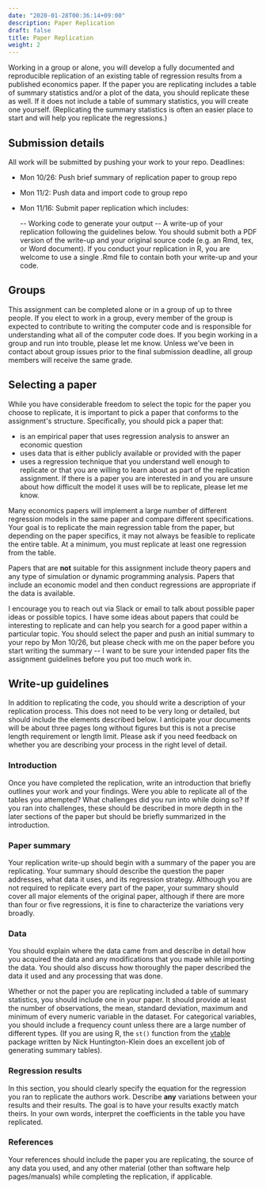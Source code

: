 ```yaml
---
date: "2020-01-28T00:36:14+09:00"
description: Paper Replication
draft: false
title: Paper Replication
weight: 2
---
```


Working in a group or alone, you will develop a fully documented and reproducible replication of an existing table of regression results from a published economics paper. If the paper you are replicating includes a table of summary statistics and/or a plot of the data, you should replicate these as well. If it does not include a table of summary statistics, you will create one yourself. (Replicating the summary statistics is often an easier place to start and will help you replicate the regressions.)

## Submission details

All work will be submitted by pushing your work to your repo. Deadlines:

- Mon 10/26: Push brief summary of replication paper to group repo
- Mon 11/2: Push data and import code to group repo
- Mon 11/16: Submit paper replication which includes:

    -- Working code to generate your output
    -- A write-up of your replication following the guidelines below. You should submit both a PDF version of the write-up and your original source code (e.g. an Rmd, tex, or Word document). If you conduct your replication in R, you are welcome to use a single .Rmd file to contain both your write-up and your code.
    
## Groups

This assignment can be completed alone or in a group of up to three people. If you elect to work in a group, every member of the group is expected to contribute to writing the computer code and is responsible for understanding what all of the computer code does. If you begin working in a group and run into trouble, please let me know. Unless we've been in contact about group issues prior to the final submission deadline, all group members will receive the same grade.

## Selecting a paper

While you have considerable freedom to select the topic for the paper you choose to replicate, it is important to pick a paper that conforms to the assignment's structure. Specifically, you should pick a paper that:

- is an empirical paper that uses regression analysis to answer an economic question
- uses data that is either publicly available or provided with the paper
- uses a regression technique that you understand well enough to replicate or that you are willing to learn about as part of the replication assignment. If there is a paper you are interested in and you are unsure about how difficult the model it uses will be to replicate, please let me know.

Many economics papers will implement a large number of different regression models in the same paper and compare different specifications. Your goal is to replicate the main regression table from the paper, but depending on the paper specifics, it may not always be feasible to replicate the entire table. At a minimum, you must replicate at least one regression from the table.

Papers that are **not** suitable for this assignment include theory papers and any type of simulation or dynamic programming analysis. Papers that include an economic model and then conduct regressions are appropriate if the data is available. 

I encourage you to reach out via Slack or email to talk about possible paper ideas or possible topics. I have some ideas about papers that could be interesting to replicate and can help you search for a good paper within a particular topic. You should select the paper and push an initial summary to your repo by Mon 10/26, but please check with me on the paper before you start writing the summary -- I want to be sure your intended paper fits the assignment guidelines before you put too much work in.

## Write-up guidelines

In addition to replicating the code, you should write a description of your replication process. This does not need to be very long or detailed, but should include the elements described below. I anticipate your documents will be about three pages long without figures but this is not a precise length requirement or length limit. Please ask if you need feedback on whether you are describing your process in the right level of detail.

### Introduction

Once you have completed the replication, write an introduction that briefly outlines your work and your findings. Were you able to replicate all of the tables you attempted? What challenges did you run into while doing so? If you ran into challenges, these should be described in more depth in the later sections of the paper but should be briefly summarized in the introduction.

### Paper summary

Your replication write-up should begin with a summary of the paper you are replicating. Your summary should describe the question the paper addresses, what data it uses, and its regression strategy. Although you are not required to replicate every part of the paper, your summary should cover all major elements of the original paper, although if there are more than four or five regressions, it is fine to characterize the variations very broadly.

### Data

You should explain where the data came from and describe in detail how you acquired the data and any modifications that you made while importing the data. You should also discuss how thoroughly the paper described the data it used and any processing that was done.

Whether or not the paper you are replicating included a table of summary statistics, you should include one in your paper. It should provide at least the number of observations, the mean, standard deviation, maximum and minimum of every numeric variable in the dataset. For categorical variables, you should include a frequency count unless there are a large number of different types. (If you are using R, the `st()` function from the [vtable](https://nickch-k.github.io/vtable/index.html) package written by Nick Huntington-Klein does an excellent job of generating summary tables).

### Regression results

In this section, you should clearly specify the equation for the regression you ran to replicate the authors work. Describe **any** variations between your results and their results. The goal is to have your results exactly match theirs. In your own words, interpret the coefficients in the table you have replicated.

### References

Your references should include the paper you are replicating, the source of any data you used, and any other material (other than software help pages/manuals) while completing the replication, if applicable.